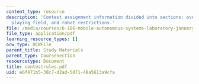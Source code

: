```yaml
---
content_type: resource
description: 'Contest assignment information divided into sections: overview, scoring,
  playing field, and robot restrictions.'
file: /media/courses/6-186-mobile-autonomous-systems-laboratory-january-iap-2005/e6f471b538c7d2ad5d7148a5613a9cfa_contestrules.pdf
file_type: application/pdf
learning_resource_types: []
ocw_type: OCWFile
parent_title: Study Materials
parent_type: CourseSection
resourcetype: Document
title: contestrules.pdf
uid: e6f471b5-38c7-d2ad-5d71-48a5613a9cfa
---
```

